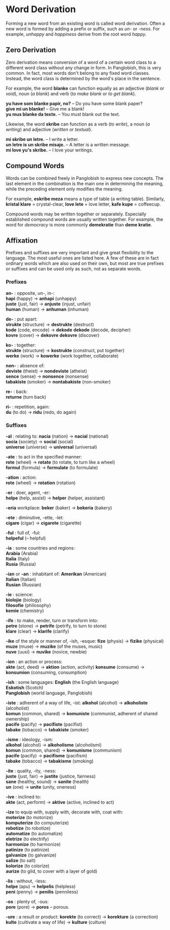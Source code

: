 # Word Derivation

Forming a new word from an existing word is called word derivation.
Often a new word is formed by adding a prefix or suffix, such as _un-_ or _-ness_.
For example, _unhappy_ and _happiness_ derive from the root word _happy_.

## Zero Derivation

Zero derivation means conversion of a word of a certain word class to a different word class without any change in form.
In Panglobish, this is very common.
In fact, most words don't belong to any fixed word classes.
Instead, the word class is determined by the word's place in the sentence.

For example, the word **blanke** can function equally as an adjective (_blank_ or _void_), noun (_a blank_) and verb (_to make blank_ or _to get blank_).

**yu have som blanke papir, no?**
– Do you have some blank paper?  
**give mi un blanke!**
– Give me a blank!  
**yu mus blanke da texte.**
– You must blank out the text.

Likewise, the word **skribe** can function as a verb (_to write_), a noun (_a writing_) and adjective (_written_ or _textual_).

**mi skribe un letre.**
– I write a letter.  
**un letre is un skribe misaje.**
– A letter is a written message.  
**mi love yu's skribe.**
– I love your writings.


## Compound Words

Words can be combined freely in Panglobish to express new concepts.
The last element in the combination is the main one in determining the meaning,
while the preceding element only modifies the meaning.

For example, **eskribe meza** means a type of table (a writing table).
Similarly,
**kristal klare**
= crystal-clear,
**love lete**
= love letter,
**kafe kupe**
= coffeecup.

Compound words may be written together or separately.
Especially established compound words are usually written together.
For example, the word for _democracy_ is more commonly **demekratie** than **deme kratie**.


## Affixation

Prefixes and suffixes are very important and give great flexibility to the language.
The most useful ones are listed here.
A few of these are in fact ordinary words which are also used on their own,
but most are true prefixes or suffixes and can be used only as such, not as separate words.

### Prefixes

**an-** :
opposite, un-, in-:  
**hapi**
(happy)
→ **anhapi**
(unhappy)  
**juste**
(just, fair)
→ **anjuste**
(injust, unfair)  
**human**
(human)
→ **anhuman**
(inhuman)

**de-** :
put apart:  
**strukte**
(structure)
→ **destrukte**
(destruct)  
**kode**
(code, encode)
→ **dekode**
**dekode**
(decode, decipher)  
**kovre**
(cover)
→ **dekovre**
**dekovre**
(discover)

**ko-** :
together:  
**strukte**
(structure)
→ **kostrukte**
(construct, put together)  
**werke**
(work)
→ **kowerke**
(work together, collaborate)

**non-** :
absence of:  
**deviste**
(theist)
→ **nondeviste**
(atheist)  
**sence**
(sense)
→ **nonsence**
(nonsense)  
**tabakiste**
(smoker)
→ **nontabakiste**
(non-smoker)  

**re-** :
back:  
**returne**
(turn back)

**ri-** :
repetition, again:  
**du**
(to do)
→ **ridu**
(redo, do again)


### Suffixes

**-al** :
relating to:
**nacia**
(nation)
→ **nacial**
(national)  
**socia**
(society)
→ **social**
(social)  
**universe**
(universe)
→ **universal**
(universal)

**-ate** :
to act in the specified manner:  
**rote**
(wheel)
→ **rotate**
(to rotate, to turn like a wheel)  
**formul**
(formula)
→ **formulate**
(to formulate)

**-ation** :
action:  
**rote**
(wheel)
→ **rotation**
(rotation)


**-er** :
doer, agent, -er:  
**helpe**
(help, assist)
→ **helper**
(helper, assistant)

**-eria**
workplace:
**beker**
(baker)
→ **bekeria**
(bakery)

**-ete** :
diminutive, -ette, -let:  
**cigare**
(cigar)
→ **cigarete**
(cigarette)

**-ful** :
full of, -ful:  
**helpeful**
(– helpful)

**-ia** :
some countries and regions:  
**Arabia**
(Arabia)  
**Italia**
(Italy)  
**Rusia**
(Russia)

**-ian** or **-an** :
inhabitant of:
**Amerikan**
(American)  
**Italian**
(Italian)  
**Rusian**
(Russian)

**-ie** :
science:  
**biolojie**
(biology)  
**filosofie**
(philosophy)  
**kemie**
(chemistry)

**-ife** :
to make, render, turn or transform into:  
**petre**
(stone)
→ **petrife**
(petrify, to turn to stone)  
**klare**
(clear)
→ **klarife**
(clarify)

**-ike**
of the style or manner of, -ish, -esque:
**fize**
(physis)
→ **fizike**
(physical)  
**muze**
(muse)
→ **muzike**
(of the muses, music)  
**nuve**
(uusi)
→ **nuvike**
(novice, newbie)

**-ion** :
an action or process:  
**akte**
(act, deed)
→ **aktion**
(action, activity)
**konsume**
(consume)
→ **konsumion**
(consuming, consumption)

**-ish** :
some languages:
**English**
(the English language)  
**Eskotish**
(Scotch)  
**Panglobish**
(world language, Panglobish)

**-iste** :
adherent of a way of life, -ist:
**alkohol**
(alcohol)
→ **alkoholiste**
(alcoholist)  
**komun**
(common, shared)
→ **komuniste**
(communist, adherent of shared ownership)  
**pacife**
(pacify)
→ **pacifiste**
(pacifist)  
**tabake**
(tobacco)
→ **tabakiste**
(smoker)

**-isme** :
ideology, -ism:  
**alkohol**
(alcohol)
→ **alkoholisme**
(alcoholismi)  
**komun**
(common, shared)
→ **komunisme**
(communism)  
**pacife**
(pacify)
→ **pacifisme**
(pacifism)  
**tabake**
(tobacco)
→ **tabakisme**
(smoking)

**-ite** :
quality, -ity, -ness:  
**juste**
(just, fair)
→ **justite**
(justice, fairness)  
**sane**
(healthy, sound)
→ **sanite**
(health)  
**un**
(one)
→ **unite**
(unity, oneness)

**-ive** :
inclined to:  
**akte**
(act, perform)
→ **aktive**
(active, inclined to act)

**-ize**
to equip with, supply with, decorate with, coat with:  
**moterize**
(to motorize)  
**komputerize**
(to computerize)  
**robotize**
(to robotize)  
**automatize**
(to automatize)  
**eletrize**
(to electrify)  
**harmonize**
(to harmonize)  
**patinize**
(to patinize)   
**galvanize**
(to galvanize)  
**salize**
(to salt)  
**kolorize**
(to colorize)  
**aurize**
(to gild, to cover with a layer of gold)

**-lis** :
without, -less:  
**helpe**
(apu)
→ **helpelis**
(helpless)  
**peni**
(penny)
→ **penilis**
(penniless)

**-os** :
plenty of, -ous:  
**pore**
(pore)
→ **poros**
– porous.

**-ure** :
a result or product:
**korekte**
(to correct)
→ **korekture**
(a correction)  
**kulte**
(cultivate a way of life)
→ **kulture**
(culture)

